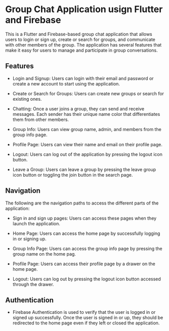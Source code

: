 # Group Chat Application usign Flutter and Firebase

This is a Flutter and Firebase-based group chat application that allows users to login or sign up, create or search for groups, and communicate with other members of the group. The application has several features that make it easy for users to manage and participate in group conversations.

## Features

- Login and Signup: Users can login with their email and password or create a new account to start using the application.

- Create or Search for Groups: Users can create new groups or search for existing ones.

- Chatting: Once a user joins a group, they can send and receive messages. Each sender has their unique name color that differentiates them from other members.

- Group Info: Users can view group name, admin, and members from the group info page.

- Profile Page: Users can view their name and email on their profile page.

- Logout: Users can log out of the application by pressing the logout icon button.

- Leave a Group: Users can leave a group by pressing the leave group icon button or toggling the join button in the search page.

## Navigation

The following are the navigation paths to access the different parts of the application:

- Sign in and sign up pages: Users can access these pages when they launch the application.

- Home Page: Users can access the home page by successfully logging in or signing up.

- Group Info Page: Users can access the group info page by pressing the group name on the home pag.

- Profile Page: Users can access their profile page by a drawer on the home page.

- Logout: Users can log out by pressing the logout icon button accessed through the drawer.

## Authentication

- Firebase Authentication is used to verify that the user is logged in or signed up successfully. Once the user is signed in or up, they should be redirected to the home page even if they left or closed the application.
